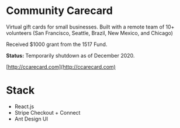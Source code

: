 # Community Carecard

Virtual gift cards for small businesses. Built with a remote team of 10+ volunteers (San Francisco, Seattle, Brazil, New Mexico, and Chicago)

Received $1000 grant from the 1517 Fund. 

**Status:** Temporarily shutdown as of December 2020.

[http://ccarecard.com](http://ccarecard.com)

# Stack
- React.js
- Stripe Checkout + Connect
- Ant Design UI
